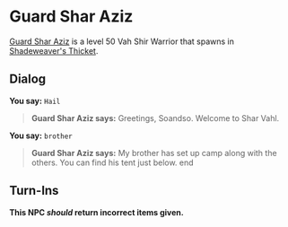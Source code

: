 # Guard Shar Aziz



[Guard Shar Aziz](/npc/165162) is a level 50 Vah Shir Warrior that spawns in [Shadeweaver's Thicket](/zone/165).



## Dialog

**You say:** `Hail`



>**Guard Shar Aziz says:** Greetings, Soandso. Welcome to Shar Vahl.

**You say:** `brother`



>**Guard Shar Aziz says:** My brother has set up camp along with the others. You can find his tent just below.
end



## Turn-Ins



**This NPC *should* return incorrect items given.**





